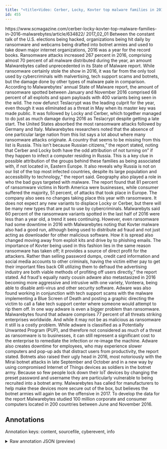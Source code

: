 ```yaml
---
title: "<title>Video: Cerber, Locky, Kovter top malware families in 2016: Malwarebytes</title>"
id: 455
---
```


<title>Video: Cerber, Locky, Kovter top malware families in 2016: Malwarebytes</title>
<source> https://www.scmagazine.com/cerber-locky-kovter-top-malware-families-in-2016-malwarebytes/article/634822/ </source>
<date> 2017_02_01 </date>
<text>
Between the constant talk of the U.S. elections being hacked, organizations being hit daily by ransomware and webcams being drafted into botnet armies and used to take down major internet organizations, 2016 was a year for the record books.
Ransomware attacks increased 267 percent in 2016, comprising almost 70 percent of all malware distributed during the year, an amount Malwarebytes called unprecedented in its State of Malware report.
While ransomware certainly stole the show in 2016, it was far from the only tool used by cybercriminals with malvertising, tech support scams and botnets, but the damage done by other types of malware pale in comparison.
According to Malwarebytes' annual State of Malware report, the amount of ransomware spotted between January and November 2016 comprised 68 percent of all exploits and spam payloads with 400 variants being seen in the wild.
The now defunct Teslacrypt was the leading culprit for the year, even though it was eliminated as a threat in May when its master key was made public.
It was followed by Locky and Cerber, which together managed to do just as much damage during 2016 as Teslacrypt despite getting a late start.
The United States absorbed the most ransomware attacks followed by Germany and Italy.
Malwarebytes researchers noted that the absence of one particular large nation from this list says a lot about where many ransomware attacks originate.
A country that seems to be missing from this list is Russia.
This isn't because Russian citizens,” the report stated, noting that Cerber and Locky both have the odd attribution of not turning on” if they happen to infect a computer residing in Russia.
This is a key clue in possible attribution of the groups behind these families as being associated with, if not located in, Eastern Europe.
It also reveals why Russia is not on our list of the top most infected countries, despite its large population and accessibility to technology,” the report said.
Geography also played a role in who the bad guys targeted with malware.
The report found that 81 percent of ransomware victims in North America were businesses, while consumer suffered the majority, 51 percent, of attacks that took place in Europe.
The company also sees no changes taking place this year with ransomware.
It does not expect any new variants to displace Locky or Cerber, but there will be many new types that are put to use by cybercriminals.
Malwarebyts said 60 percent of the ransomware variants spotted in the last half of 2016 were less than a year old, a trend it sees continuing.
However, even ransomware had some downtime in 2016 with Malwarebytes noting that Kovter malware also had a good run, although being used to distribute ad fraud and not just acting as downloader for other malicious software.
How it is spread also changed moving away from exploit kits and drive by to phishing emails.
The importance of Kovter being used in this fashion lies in the same reason ransomware has taken off; it provides a source of direct profit for the attackers.
Rather than selling password dumps, credit card information and social media accounts to other criminals, having the victim either pay to get their important files back OR utilizing them to defraud the advertising industry are both viable methods of profiting off users directly,” the report stated.
Ad fraud's equally nasty cousin adware also metastasized in 2016 becoming more aggressive and intrusive with one variety, Vonteera, being able to disable anti-virus and other security software.
Adware was also found working in conjunction with tech support scams with the malware implementing a Blue Screen of Death and posting a graphic directing the victim to call a fake tech support center where someone would attempt to rip them off.
In one way adware is even a bigger problem than ransomware.
Malwarebytes found that adware comprises 77 percent of all threats striking enterprises worldwide.
And while it may not be as malicious as ransomware it still is a costly problem.
While adware is classified as a Potentially Unwanted Program (PUP), and therefore not considered as much of a threat as ransomware is to businesses, it can still represent a significant cost to the enterprise to remediate the infection or re-image the machine.
Adware also creates downtime for employees, who may experience slower computers and pop-up ads that distract users from productivity, the report stated.
Botnets also raised their ugly head in 2016, most notoriously with the Mirai botnet attacks in late September and October and in a new way by using compromised Internet of Things devices as soldiers in the botnet army.
Because so few people lock down their IoT devices by changing the preset password and username they are particularly vulnerable to being recruited into a botnet army.
Malwarebytes has called for manufacturers to help make these devices more secure out of the box, but believes the botnet armies will again be on the offensive in 2017.
To develop the data for the report Malwarebytes studied 100 million corporate and consumer computers located in 200 countries between June and November 2016.
</text>



## Annotations

Annotation keys: content, sourcefile, cyberevent, info

<details>
<summary>Raw annotation JSON (preview)</summary>

```json
{
  "content": "Between the constant talk of the U.S. elections being hacked, organizations being hit daily by ransomware and webcams being drafted into botnet armies and used to take down major internet organizations, 2016 was a year for the record books. Ransomware attacks increased 267 percent in 2016, comprising almost 70 percent of all malware distributed during the year, an amount Malwarebytes called unprecedented in its State of Malware report. While ransomware certainly stole the show in 2016, it was far from the only tool used by cybercriminals with malvertising, tech support scams and botnets, but the damage done by other types of malware pale in comparison. According to Malwarebytes' annual State of Malware report, the amount of ransomware spotted between January and November 2016 comprised 68 percent of all exploits and spam payloads with 400 variants being seen in the wild. The now defunct Teslacrypt was the leading culprit for the year, even though it was eliminated as a threat in May when its master key was made public. It was followed by Locky and Cerber, which together managed to do just as much damage during 2016 as Teslacrypt despite getting a late start. The United States absorbed the most ransomware attacks followed by Germany and Italy. Malwarebytes researchers noted that the absence of one particular large nation from this list says a lot about where many ransomware attacks originate. A country that seems to be missing from this list is Russia. This isn't because Russian citizens,\u201d the report stated, noting that Cerber and Locky both have the odd attribution of not turning on\u201d if they happen to infect a computer residing in Russia. This is a key clue in possible attribution of the groups behind these families as being associated with, if not located in, Eastern Europe. It also reveals why Russia is not on our list of the top most infected countries, despite its large population and accessibility to technology,\u201d the report said. Geography also played a role in who the bad guys targeted with malware. The report found that 81 percent of ransomware victims in North America were businesses, while consumer suffered the majority, 51 percent, of attacks that took place in Europe. The company also sees no changes taking place this year with ransomware. It does not expect any new variants to displace Locky or Cerber, but there will be many new types that are put to use by cybercriminals. Malwarebyts said 60 percent of the ransomware variants spotted in the last half of 2016 were less than a year old, a trend it sees continuing. However, even ransomware had some downtime in 2016 with Malwarebytes noting that Kovter malware also had a good run, although being used to distribute ad fraud and not just acting as downloader for other malicious software. How it is spread also changed moving away from exploit kits and drive by to phishing emails. The importance of Kovter being used in this fashion lies in the same reason ransomware has taken off; it provides a source of direct profit for the attackers. Rather than selling password dumps, credit card information and social media accounts to other criminals, having the victim either pay to get their important files back OR utilizing them to defraud the advertising industry are both viable methods of profiting off users directly,\u201d the report stated. Ad fraud's equally nasty cousin adware also metastasized in 2016 becoming more aggressive and intrusive with one variety, Vonteera, being able to disable anti-virus and other security software. Adware was also found working in conjunction with tech support scams with the malware implementing a Blue Screen of Death and posting a graphic directing the victim to call a fake tech support center where someone would attempt to rip them off. In one way adware is even a bigger problem than ransomware. Malwarebytes found that adware comprises 77 percent of all threats striking enterprises worldwide. And while it may no
```
</details>
